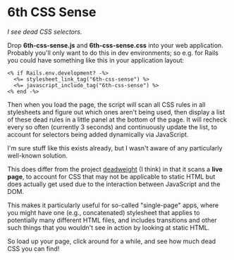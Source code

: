 6th CSS Sense
=============

*I see dead CSS selectors.*

Drop **6th-css-sense.js** and **6th-css-sense.css** into your web application. Probably you'll only
want to do this in dev environments; so e.g. for Rails you could have something like this in your
application layout:

```erb
<% if Rails.env.development? -%>
  <%= stylesheet_link_tag("6th-css-sense") %>
  <%= javascript_include_tag("6th-css-sense") %>
<% end -%>
```

Then when you load the page, the script will scan all CSS rules in all stylesheets and figure out
which ones aren't being used, then display a list of these dead rules in a little panel at the
bottom of the page. It will recheck every so often (currently 3 seconds) and continuously update the
list, to account for selectors being added dynamically via JavaScript.

I'm sure stuff like this exists already, but I wasn't aware of any particularly well-known solution.

This does differ from the project [deadweight](https://github.com/aanand/deadweight) (I think) in
that it scans a **live page**, to account for CSS that may not be applicable to static HTML but does
actually get used due to the interaction between JavaScript and the DOM.

This makes it particularly useful for so-called "single-page" apps, where you might have one (e.g.,
concatenated) stylesheet that applies to potentially many different HTML files, and includes
transitions and other such things that you wouldn't see in action by looking at static HTML.

So load up your page, click around for a while, and see how much dead CSS you can find!
